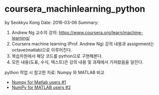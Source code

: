 # coursera_machinlearning_python

by Seokkyu Kong
Date: 2016-03-06
Summary: 

1) Andrew Ng 교수의 강의: https://www.coursera.org/learn/machine-learning/
2) Coursera machine learning (Prof. Andrew Ng) 강의 내용과 assignment는 octave(matlab)으로 이루어진다. 
3) 복습차원에서 해당 코드를 python으로 구현해본다.
4) 모든 내용(도표, 수식, 텍스트)은 강의 내용 및 과제에서 가져왔음을 알린다.

python 작업 시 참고한 자료: Numpy 와 MATLAB 비교

- [Numpy for Matlab users #1](https://docs.scipy.org/doc/numpy-dev/user/numpy-for-matlab-users.html)
- [NumPy for MATLAB users #2](http://mathesaurus.sourceforge.net/matlab-numpy.html)

